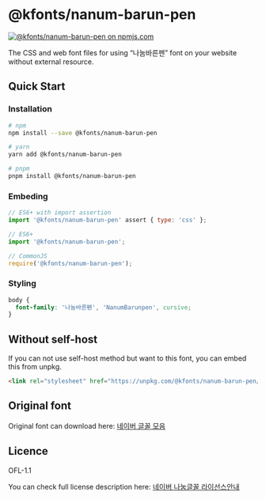 # @kfonts/nanum-barun-pen

[![@kfonts/nanum-barun-pen on npmjs.com](https://img.shields.io/npm/v/%40kfonts%2Fnanum-barun-pen)](https://www.npmjs.com/package/@kfonts/nanum-barun-pen)

The CSS and web font files for using &OpenCurlyDoubleQuote;나눔바른펜&CloseCurlyDoubleQuote; font on your website without external resource.

## Quick Start

### Installation

```sh
# npm
npm install --save @kfonts/nanum-barun-pen

# yarn
yarn add @kfonts/nanum-barun-pen

# pnpm
pnpm install @kfonts/nanum-barun-pen
```

### Embeding

```js
// ES6+ with import assertion
import '@kfonts/nanum-barun-pen' assert { type: 'css' };

// ES6+
import '@kfonts/nanum-barun-pen';

// CommonJS
require('@kfonts/nanum-barun-pen');
```

### Styling

```css
body {
  font-family: '나눔바른펜', 'NanumBarunpen', cursive;
}
```

## Without self-host

If you can not use self-host method but want to this font, you can embed this from unpkg.

```html
<link rel="stylesheet" href="https://unpkg.com/@kfonts/nanum-barun-pen/index.css" />
```

## Original font

Original font can download here: [네이버 글꼴 모음](https://hangeul.naver.com/font)

## Licence

OFL-1.1

You can check full license description here: [네이버 나눔글꼴 라이선스안내](https://help.naver.com/service/30016/contents/18088?osType=PC&lang=ko)
